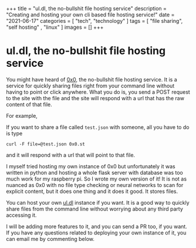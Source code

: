 +++
title = "ul.dl, the no-bullshit file hosting service"
description = "Creating and hosting your own cli based file hosting service!"
date = "2021-06-17"
categories = [
"tech",
"technology"
]
tags = [
"file sharing",
"self hosting" ,
"linux"
]
images = []
+++

# ul.dl, the no-bullshit file hosting service

You might have heard of [0x0](https://0x0.st), the no-bullshit file hosting service. It is a service for quickly sharing files right from your command line without having to point or click anywhere. What you do is, you send a POST request to the site with the file and the site will respond with a url that has the raw content of that file. 

For example, 

If you want to share a file called `test.json` with someone, all you have to do is type 

	curl -F file=@test.json 0x0.st
and it will respond with a url that will point to that file.

I myself tried hosting my own instance of 0x0 but unfortunately it was written in python and hosting a whole flask server with database was too much work for my raspberry pi. So I wrote my own version of it! It is not as nuanced as 0x0 with no file type checking or neural networks to scan for explicit content, but it does one thing and it does it good. It stores files.

You can host your own [ul.dl](https://github.com/gtlsgamr/ul.dl) instance if you want. It is a good way to quickly share files from the command line without worrying about any third party accessing it. 

I will be adding more features to it, and you can send a PR too, if you want. If you have any questions related to deploying your own instance of it, you can email me by commenting below.
